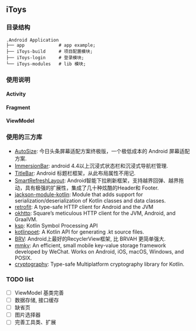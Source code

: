 ## iToys

### 目录结构

``` text
.Android Application
├── app             # app example;
├── iToys-build     # 项目配置模块;
├── iToys-login     # 登录模块;
└── iToys-modules   # lib 模块;
```

### 使用说明

#### Activity

#### Fragment

#### ViewModel

### 使用的三方库

* [AutoSize](https://github.com/JessYanCoding/AndroidAutoSize): 今日头条屏幕适配方案终极版，一个极低成本的 Android 屏幕适配方案.
* [ImmersionBar](https://github.com/gyf-dev/ImmersionBar): android 4.4以上沉浸式状态栏和沉浸式导航栏管理.
* [TitleBar](https://github.com/getActivity/TitleBar): Android 标题栏框架，从此布局属性不用记.
* [SmartRefreshLayout](https://github.com/scwang90/SmartRefreshLayout): Android智能下拉刷新框架，支持越界回弹、越界拖动，具有极强的扩展性，集成了几十种炫酷的Header和 Footer.
* [jackson-module-kotlin](https://github.com/FasterXML/jackson-module-kotlin): Module that adds support for serialization/deserialization of Kotlin classes and data classes.
* [retrofit](https://github.com/square/retrofit): A type-safe HTTP client for Android and the JVM
* [okhttp](https://github.com/square/okhttp): Square’s meticulous HTTP client for the JVM, Android, and GraalVM.
* [ksp](https://github.com/google/ksp): Kotlin Symbol Processing API
* [kotlinpoet](https://github.com/square/kotlinpoet): A Kotlin API for generating .kt source files.
* [BRV](https://github.com/liangjingkanji/BRV): Android上最好的RecyclerView框架, 比 BRVAH 更简单强大.
* [mmkv](https://github.com/Tencent/MMKV): An efficient, small mobile key-value storage framework developed by WeChat. Works on Android, iOS, macOS, Windows, and POSIX.
* [cryptography](https://github.com/whyoleg/cryptography-kotlin): Type-safe Multiplatform cryptography library for Kotlin.

### TODO list

 - [ ] ViewModel 基类完善
 - [ ] 数据存储, 接口缓存
 - [ ] 缺省页
 - [ ] 图片选择器
 - [ ] 完善工具类、扩展